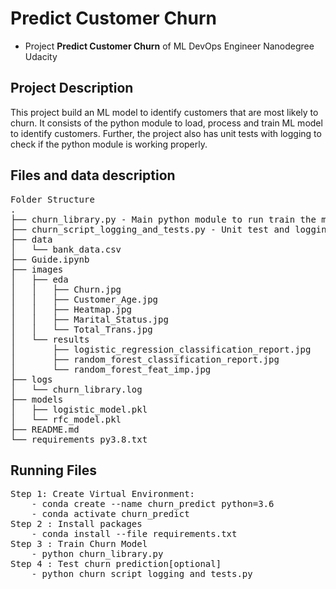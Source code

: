 # Predict Customer Churn

- Project **Predict Customer Churn** of ML DevOps Engineer Nanodegree Udacity

## Project Description
This project build an ML model to identify customers that are most likely to churn. It consists of
the python module to load, process and train ML model to identify customers. Further, the project
also has unit tests with logging to check if the python module is working properly.

## Files and data description
<pre>
Folder Structure
.
├── churn_library.py - Main python module to run train the model
├── churn_script_logging_and_tests.py - Unit test and logging script
├── data
│   └── bank_data.csv
├── Guide.ipynb
├── images
│   ├── eda
│   │   ├── Churn.jpg
│   │   ├── Customer_Age.jpg
│   │   ├── Heatmap.jpg
│   │   ├── Marital_Status.jpg
│   │   └── Total_Trans.jpg
│   └── results
│       ├── logistic_regression_classification_report.jpg
│       ├── random_forest_classification_report.jpg
│       └── random_forest_feat_imp.jpg
├── logs
│   └── churn_library.log
├── models
│   ├── logistic_model.pkl
│   └── rfc_model.pkl
├── README.md
└── requirements_py3.8.txt
</pre>


## Running Files
<pre>
Step 1: Create Virtual Environment:
    - conda create --name churn_predict python=3.6
    - conda activate churn_predict
Step 2 : Install packages
    - conda install --file requirements.txt
Step 3 : Train Churn Model
    - python churn_library.py
Step 4 : Test churn prediction[optional]
    - python churn_script_logging_and_tests.py
</pre>
